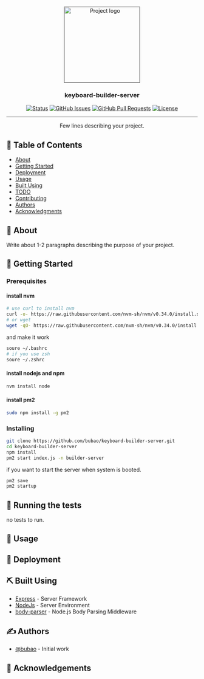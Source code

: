 <!--
 * @Description: README.md
 * @Author: bubao
 * @Date: 2019-09-10 12:05:52
 * @LastEditors: bubao
 * @LastEditTime: 2019-09-10 13:00:42
 -->
<p align="center">
  <a href="" rel="noopener">
 <img width=200px height=200px src="https://i.imgur.com/6wj0hh6.jpg" alt="Project logo"></a>
</p>

<h3 align="center">keyboard-builder-server</h3>

<div align="center">

[![Status](https://img.shields.io/badge/status-active-success.svg)]()
[![GitHub Issues](https://img.shields.io/github/issues/bubao/keyboard-builder-server.svg)](https://github.com/bubao/keyboard-builder-server/issues)
[![GitHub Pull Requests](https://img.shields.io/github/issues-pr/bubao/keyboard-builder-server.svg)](https://github.com/bubao/keyboard-builder-server/pulls)
[![License](https://img.shields.io/badge/license-MIT-blue.svg)](/LICENSE)

</div>

---

<p align="center"> Few lines describing your project.
    <br> 
</p>

## 📝 Table of Contents

-   [About](#about)
-   [Getting Started](#getting_started)
-   [Deployment](#deployment)
-   [Usage](#usage)
-   [Built Using](#built_using)
-   [TODO](./docs/TODO.md)
-   [Contributing](../CONTRIBUTING.md)
-   [Authors](#authors)
-   [Acknowledgments](#acknowledgement)

## 🧐 About <a name = "about"></a>

Write about 1-2 paragraphs describing the purpose of your project.

## 🏁 Getting Started <a name = "getting_started"></a>

### Prerequisites

#### install nvm

```sh
# use curl to install nvm
curl -o- https://raw.githubusercontent.com/nvm-sh/nvm/v0.34.0/install.sh | bash
# or wget
wget -qO- https://raw.githubusercontent.com/nvm-sh/nvm/v0.34.0/install.sh | bash
```

and make it work

```sh
soure ~/.bashrc
# if you use zsh
soure ~/.zshrc
```

#### install nodejs and npm

```sh
nvm install node
```

#### install pm2

```sh
sudo npm install -g pm2
```

### Installing

```sh
git clone https://github.com/bubao/keyboard-builder-server.git
cd keyboard-builder-server
npm install
pm2 start index.js -n builder-server
```

if you want to start the server when system is booted.

```sh
pm2 save
pm2 startup
```

## 🔧 Running the tests <a name = "tests"></a>

no tests to run.

## 🎈 Usage <a name="usage"></a>

## 🚀 Deployment <a name = "deployment"></a>

## ⛏️ Built Using <a name = "built_using"></a>

-   [Express](https://expressjs.com/) - Server Framework
-   [NodeJs](https://nodejs.org/en/) - Server Environment
-   [body-parser](https://nodejs.org/en/) - Node.js Body Parsing Middleware

## ✍️ Authors <a name = "authors"></a>

-   [@bubao](https://github.com/bubao) - Initial work

## 🎉 Acknowledgements <a name = "acknowledgement"></a>
